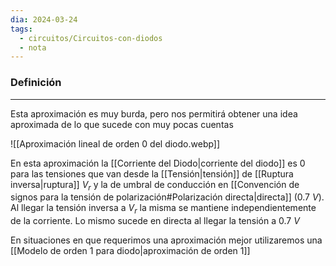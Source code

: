 ```yaml
---
dia: 2024-03-24
tags:
  - circuitos/Circuitos-con-diodos
  - nota
---
```

### Definición
---
Esta aproximación es muy burda, pero nos permitirá obtener una idea aproximada de lo que sucede con muy pocas cuentas

![[Aproximación lineal de orden 0 del diodo.webp]]

En esta aproximación la [[Corriente del Diodo|corriente del diodo]] es 0 para las tensiones que van desde la [[Tensión|tensión]] de [[Ruptura inversa|ruptura]] $V_r$ y la de umbral de conducción en [[Convención de signos para la tensión de polarización#Polarización directa|directa]] ($0.7 ~V$). Al llegar la tensión inversa a $V_r$ la misma se mantiene independientemente de la corriente. Lo mismo sucede en directa al llegar la tensión a $0.7~V$

En situaciones en que requerimos una aproximación mejor utilizaremos una [[Modelo de orden 1 para diodo|aproximación de orden 1]]